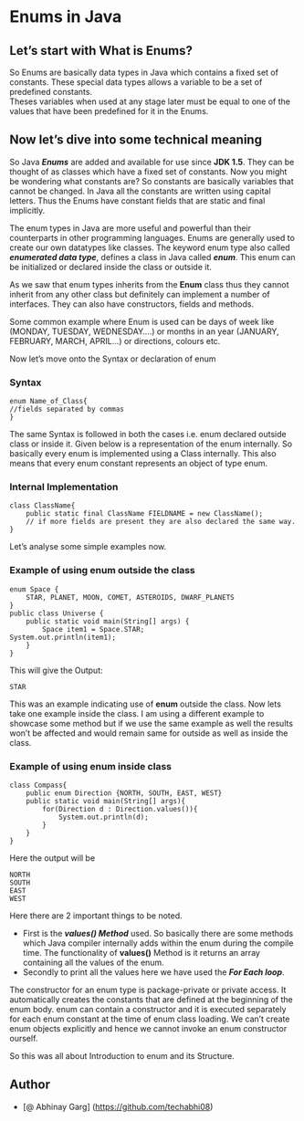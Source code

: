 # Enums in Java

## Let’s start with What is Enums?

So Enums are basically data types in Java which contains a fixed set of constants. These special data types allows a variable to be a set of predefined constants.  
Theses variables when used at any stage later must be equal to one of the values that have been predefined for it in the Enums. 

## Now let’s dive into some technical meaning

So Java ***Enums*** are added and available for use since **JDK 1.5**. They can be thought of as classes which have a fixed set of constants. 
Now you might be wondering what constants are? So constants are basically variables that cannot be changed. In Java all the constants are written using capital letters.
Thus the Enums have constant fields that are static and final implicitly.

The enum types in Java are more useful and powerful than their counterparts in other programming languages. Enums are generally used to create our own datatypes like classes. 
The keyword enum type also called ***enumerated data type***, defines a class in Java called ***enum***. This enum can be initialized or declared inside the class or outside it.

As we saw that enum types inherits from the **Enum** class thus they cannot inherit from any other class but definitely can implement a number of interfaces. 
They can also have constructors, fields and methods.

Some common example where Enum is used can be days of week like (MONDAY, TUESDAY, WEDNESDAY….) or 
months in an year (JANUARY, FEBRUARY, MARCH, APRIL…) or directions, colours etc.


Now let’s move onto the Syntax or declaration of enum

### Syntax
```
enum Name_of_Class{
//fields separated by commas
}
```
The same Syntax is followed in both the cases i.e. enum declared outside class or inside it.
Given below is a representation of the enum internally. So basically every enum is implemented using a Class internally. 
This also means that every enum constant represents an object of type enum.

### Internal Implementation
```
class ClassName{
	public static final ClassName FIELDNAME = new ClassName();
	// if more fields are present they are also declared the same way.
} 
```

Let’s analyse some simple examples now.

### Example of using enum outside the class
```
enum Space {
	STAR, PLANET, MOON, COMET, ASTEROIDS, DWARF_PLANETS
}
public class Universe {
	public static void main(String[] args) {
		Space item1 = Space.STAR;
System.out.println(item1);
	}
}
```
This will give the Output: 
```
STAR
```

This was an example indicating use of **enum** outside the class. Now lets take one example inside the class. 
I am using a different example to showcase some method but if we use the same example as well the results won’t be affected and would remain same 
for outside as well as inside the class.

### Example of using enum inside class
```
class Compass{
	public enum Direction {NORTH, SOUTH, EAST, WEST}
	public static void main(String[] args){
		for(Direction d : Direction.values()){
			System.out.println(d);
		}
	}
}
```

Here the output will be
```
NORTH
SOUTH
EAST
WEST
```

Here there are 2 important things to be noted.
-	First is the ***values() Method*** used. So basically there are some methods which Java compiler internally adds within the enum during the compile time. The functionality of **values()** Method is it returns an array containing all the values of the enum.
-	Secondly to print all the values here we have used the ***For Each loop***. 


The constructor for an enum type is package-private or private access. It automatically creates the constants that are defined at the beginning of the enum body. 
enum can contain a constructor and it is executed separately for each enum constant at the time of enum class loading.
We can’t create enum objects explicitly and hence we cannot invoke an enum constructor ourself.

So this was all about Introduction to enum and its Structure. 


## Author
- [@ Abhinay Garg] (https://github.com/techabhi08)


